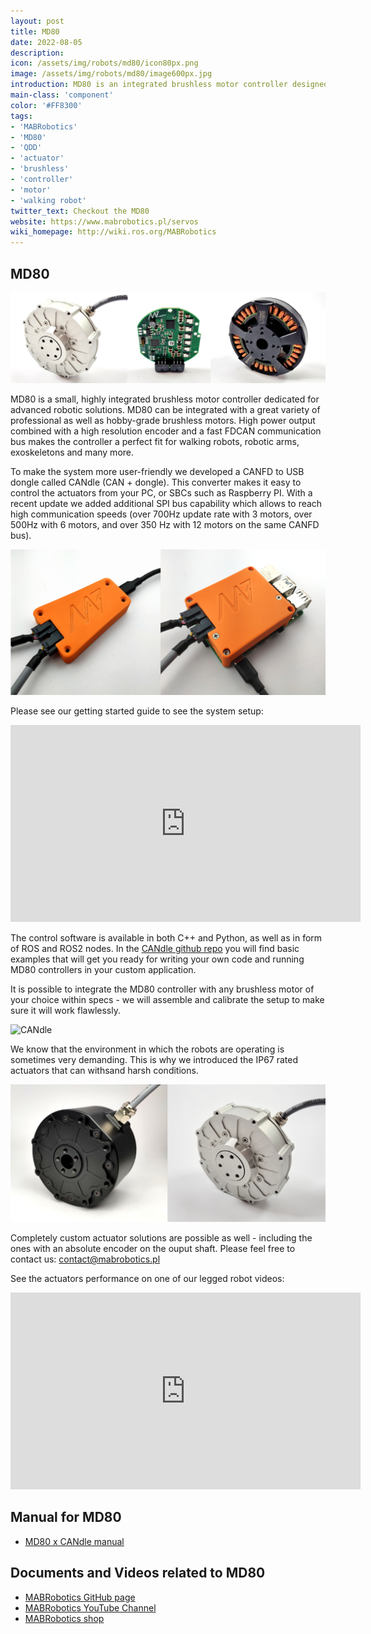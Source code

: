 ```yaml
---
layout: post
title: MD80
date: 2022-08-05
description:
icon: /assets/img/robots/md80/icon80px.png
image: /assets/img/robots/md80/image600px.jpg
introduction: MD80 is an integrated brushless motor controller designed by MAB robotics for transforming regular brushless motors into advanced actuators.
main-class: 'component'
color: '#FF8300'
tags:
- 'MABRobotics'
- 'MD80'
- 'QDD'
- 'actuator'
- 'brushless'
- 'controller'
- 'motor'
- 'walking robot'
twitter_text: Checkout the MD80
website: https://www.mabrobotics.pl/servos
wiki_homepage: http://wiki.ros.org/MABRobotics
---
```


## MD80

![MD80](/assets/img/robots/md80/joined.jpg)

MD80 is a small, highly integrated brushless motor controller dedicated for advanced robotic solutions. MD80 can be integrated with a great variety of professional as well as hobby-grade brushless motors. High power output combined with a high resolution encoder and a fast FDCAN communication bus makes the controller a perfect fit for walking robots, robotic arms, exoskeletons and many more. 

To make the system more user-friendly we developed a CANFD to USB dongle called CANdle (CAN + dongle). This converter makes it easy to control the actuators from your PC, or SBCs such as Raspberry PI. With a recent update we added additional SPI bus capability which allows to reach high communication speeds (over 700Hz update rate with 3 motors, over 500Hz with 6 motors, and over 350 Hz with 12 motors on the same CANFD bus).

![CANdle](/assets/img/robots/md80/candle.jpg)

Please see our getting started guide to see the system setup: 

<iframe width="560" height="315" src="https://youtu.be/bIZuhFpFtus" frameborder="0" allowfullscreen></iframe>

The control software is available in both C++ and Python, as well as in form of ROS and ROS2 nodes. In the [CANdle github repo](https://github.com/mabrobotics/candle) you will find basic examples that will get you ready for writing your own code and running MD80 controllers in your custom application. 


It is possible to integrate the MD80 controller with any brushless motor of your choice within specs - we will assemble and calibrate the setup to make sure it will work flawlessly. 

![CANdle](/assets/img/robots/md80/MD80family.jpg)

We know that the environment in which the robots are operating is sometimes very demanding. This is why we introduced the IP67 rated actuators that can withsand harsh conditions. 

![IP67](/assets/img/robots/md80/IP67a.jpg)


Completely custom actuator solutions are possible as well - including the ones with an absolute encoder on the ouput shaft. Please feel free to contact us: contact@mabrobotics.pl 

See the actuators performance on one of our legged robot videos: 
<iframe width="560" height="315" src="https://www.youtube.com/watch?v=GX_3kbAxbOw" frameborder="0" allowfullscreen></iframe>

## Manual for MD80
- [MD80 x CANdle manual](https://www.mabrobotics.pl/servos/#comp-l6v4io99)

## Documents and Videos related to MD80
- [MABRobotics GitHub page](https://github.com/mabrobotics)
- [MABRobotics YouTube Channel](https://www.youtube.com/channel/UCycoA8MS3o0jVKSnEqPE7cw)
- [MABRobotics shop](https://www.mabrobotics.pl/shop)

